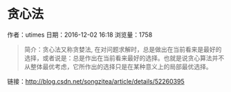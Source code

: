 # 贪心法
作者：utimes
日期：2016-12-02 16:18
浏览量：1758
> 简介：贪心法又称贪婪法, 在对问题求解时，总是做出在当前看来是最好的选择，或者说是：总是作出在当前看来最好的选择。也就是说贪心算法并不从整体最优考虑，它所作出的选择只是在某种意义上的局部最优选择。

 链接：http://blog.csdn.net/songzitea/article/details/52260395
